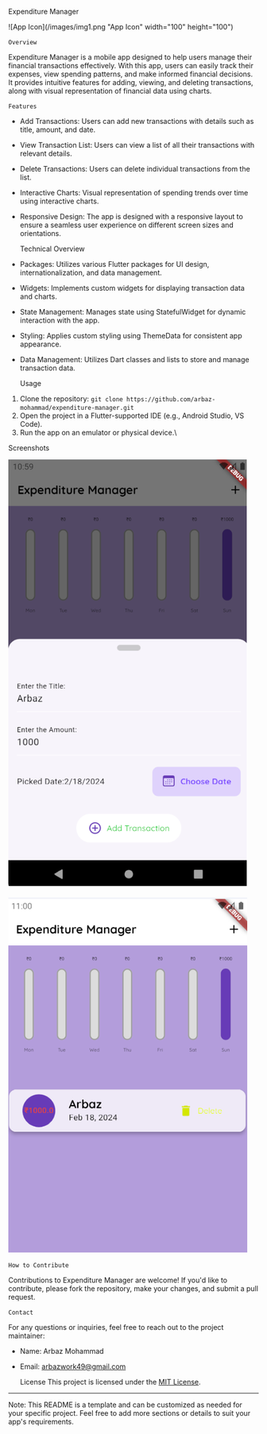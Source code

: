 Expenditure Manager

![App Icon](/images/img1.png "App Icon" width="100" height="100")

    Overview
Expenditure Manager is a mobile app designed to help users manage their financial transactions effectively. With this app, users can easily track their expenses, view spending patterns, and make informed financial decisions. It provides intuitive features for adding, viewing, and deleting transactions, along with visual representation of financial data using charts.

    Features
-   Add Transactions:   Users can add new transactions with details such as title, amount, and date.
-   View Transaction List:   Users can view a list of all their transactions with relevant details.
-   Delete Transactions:   Users can delete individual transactions from the list.
-   Interactive Charts:   Visual representation of spending trends over time using interactive charts.
-   Responsive Design:   The app is designed with a responsive layout to ensure a seamless user experience on different screen sizes and orientations.

    Technical Overview
-   Packages:   Utilizes various Flutter packages for UI design, internationalization, and data management.
-   Widgets:   Implements custom widgets for displaying transaction data and charts.
-   State Management:   Manages state using StatefulWidget for dynamic interaction with the app.
-   Styling:   Applies custom styling using ThemeData for consistent app appearance.
-   Data Management:   Utilizes Dart classes and lists to store and manage transaction data.

    Usage
1. Clone the repository: `git clone https://github.com/arbaz-mohammad/expenditure-manager.git`
2. Open the project in a Flutter-supported IDE (e.g., Android Studio, VS Code).
3. Run the app on an emulator or physical device.\


 Screenshots

![Interface Screenshot 1](/images/img2.png "Interface Screenshot 1")

![Interface Screenshot 2](/images/img3.png "Interface Screenshot 2")

    How to Contribute
Contributions to Expenditure Manager are welcome! If you'd like to contribute, please fork the repository, make your changes, and submit a pull request.

    Contact
For any questions or inquiries, feel free to reach out to the project maintainer:

-   Name:   Arbaz Mohammad
-   Email:   arbazwork49@gmail.com

    License
This project is licensed under the [MIT License](https://opensource.org/licenses/MIT).

---

  Note:   This README is a template and can be customized as needed for your specific project. Feel free to add more sections or details to suit your app's requirements.

